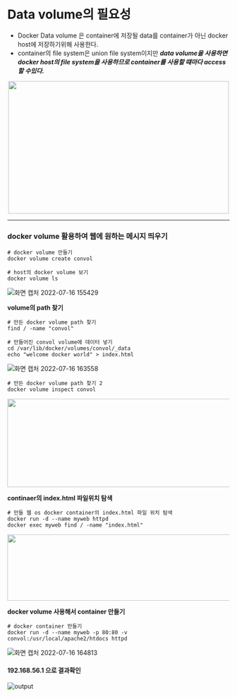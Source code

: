 # Data volume의 필요성
* Docker Data volume 은 container에 저장될 data를 container가 아닌 docker host에 저장하기위해 사용한다.
* container의 file system은 union file system이지만 ***data volume을 사용하면 docker host의 file system을 사용하므로 container를 사용할 떄마다 access 할 수있다.***

<center><img src="https://user-images.githubusercontent.com/87213815/179343759-666323a4-d6fe-497a-a8ea-8f223ae016d9.png" width="500" height="300"></center>

* * *
### docker volume 활용하여 웹에 원하는 메시지 띄우기
```
# docker volume 만들기
docker volume create convol

# host의 docker volume 보기
docker volume ls
```
![화면 캡처 2022-07-16 155429](https://user-images.githubusercontent.com/87213815/179343905-31f61f2f-fca5-4ca0-914f-e0ea204fe4e0.png)

****volume의 path 찾기****
```
# 만든 docker volume path 찾기
find / -name "convol"

# 만들어진 convol volume에 데이터 넣기
cd /var/lib/docker/volumes/convol/_data
echo "welcome docker world" > index.html
```
![화면 캡처 2022-07-16 163558](https://user-images.githubusercontent.com/87213815/179345294-5468a150-6f9e-4427-b778-bb326a494e9e.png)

```
# 만든 docker volume path 찾기 2
docker volume inspect convol
```
<img src="https://user-images.githubusercontent.com/87213815/179345925-11a660f0-ac1a-4598-91f5-d601e0e42074.png" width="600" height="200">

****continaer의 index.html 파일위치 탐색****
```
# 만들 웹 os docker container의 index.html 파일 위치 탐색
docker run -d --name myweb httpd
docker exec myweb find / -name "index.html"
```
<img src="https://user-images.githubusercontent.com/87213815/179344480-b0bb524d-84f7-4242-add1-f4909fd79141.png" width="600" height="150">

****docker volume 사용해서 container 만들기****
```
# docker container 만들기
docker run -d --name myweb -p 80:80 -v convol:/usr/local/apache2/htdocs httpd
```
![화면 캡처 2022-07-16 164813](https://user-images.githubusercontent.com/87213815/179345705-81f9b187-b5ac-4571-a41e-dee414328d4f.png)

#### 192.168.56.1 으로 결과확인
![output](https://user-images.githubusercontent.com/87213815/179345703-51a7ea96-e8d7-469e-b191-da0b58ed8478.png)
